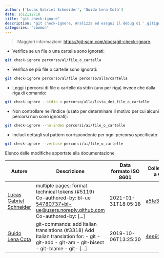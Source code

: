 ```yaml
---
author: ['Lucas Gabriel Schneider', 'Guido Lena Cota']
date: 1612112718
title: "git check-ignore"
description: "git check-ignore, Analizza ed esegui il debug di '.gitignore' e dei file esclusi."
categories: "common"
---
```

> Maggiori informazioni: <https://git-scm.com/docs/git-check-ignore>.

- Verifica se un file o una cartella sono ignorati:

```bash
git check-ignore percorso/al/file_o_cartella
```

- Verifica se più file o cartelle sono ignorati:

```bash
git check-ignore percorso/al/file percorso/alla/cartella
```

- Leggi i percorsi di file o cartelle da stdin (uno per riga) invece che dalla riga di comando:

```bash
git check-ignore --stdin < percorso/alla/lista_dei_file_o_cartelle
```

- Non controllare nell'indice (usato per determinare il motivo per cui alcuni percorsi non sono ignorati):

```bash
git check-ignore --no-index percorsi/ai/file_o_cartelle
```

- Includi dettagli sul pattern corrispondente per ogni percorso specificato:

```bash
git check-ignore --verbose percorsi/ai/file_o_cartelle
```
Elenco delle modifiche apportate alla documentazione


Autore | Descrizione | Data formato ISO 8601 | Collegamento a GitHub
------|-----|-----|-----
[Lucas Gabriel Schneider](mailto:casdpa@gmail.com) | multiple pages: format technical tokens (#5119) Co-authored-by: bl-ue <54780737+bl-ue@users.noreply.github.com> Co-authored-by: [...] | 2021-01-31T18:05:18 | [a5fe31bc47ae](https://github.com/tldr-pages/tldr/commit/a5fe31bc47aece3efa5e66b52b3cf384f27d5d72)
[Guido Lena Cota](mailto:guido.lenacota@kreuzwerker.de) | git-commands: add Italian translations (#3318) Add Italian translation for: - git - git-add - git-am - git-bisect - git-blame - git- [...] | 2019-10-06T13:25:30 | [4ee919925dd5](https://github.com/tldr-pages/tldr/commit/4ee919925dd57c445ca99ddaf183d0a51fedd29b)

